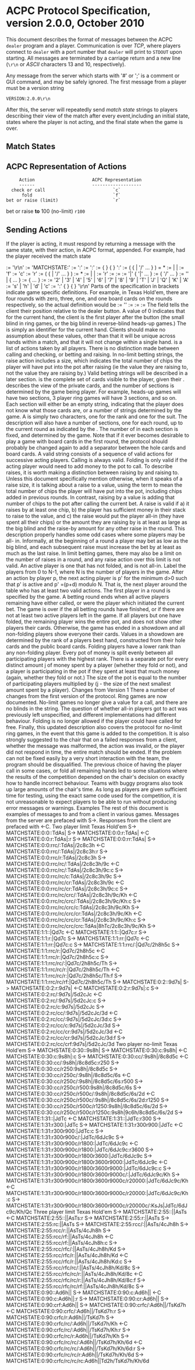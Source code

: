 ACPC Protocol Specification, version 2.0.0, October 2010
=======================================

This document describes the format of messages between the ACPC `dealer` program and a player. Communication is over *TCP*, where players connect to `dealer` with a port number that `dealer` will print to `STDOUT` upon starting. All messages are terminated by a 
carriage return and a new line (`\r\n` or *ASCII* characters 13 and 10, respectively). 
<!-- @todo Does the dealer still ever send comments or GUI commands? -->
Any message from the server which starts with '#' or ';' is a comment or GUI command, and may be safely ignored.
The first message from a player must be a version string
    
    VERSION:2.0.0\r\n

After this, the server will repeatedly send *match state* strings to players describing their view of the match after every event,including an initial state, states where the player is not acting, and the final state when the game is over.

Match States
--------------
<!-- @todo -->

ACPC Representation of Actions
---------------------------------

         Action                      ACPC Representation
         ------                      -------------------
      check or call                          `c`
          fold                               `f`
    bet or raise (limit)                     `r`
bet or raise **to** 100 (no-limit)          `r100` 

Sending Actions
-----------------
If the player is acting, it must respond by returning a message with the same state, with their action, in ACPC format, appended. For example, had the player received the match state <!-- @todo -->


<serverMessage> := <matchState> '\r\n'
<matchState> := 'MATCHSTATE:' <position> <handNumber> <betting> <cards>
<position> := <unsigned integer> ':'
<handNumber>:= <unsigned integer> ':'
<betting> := { <limitBetting> } { <nolimitBetting> } ':'
<limitBetting> := ( <round1LimitBetting>
{ | <round1LimitBetting> '/' <round2LimitBetting> … } )
<roundXLimitBetting> = <limitAction>*
<limitAction> := <fold> | <call> | <limitRaise>
<fold> := 'f'
<call> := 'c'
<limitRaise> := 'r'
<nolimitBetting> := ( <round1NolimitBetting>
 { | <round1NolimitBetting> '/' <round2NolimitBetting> … } )
<roundXNolimitBetting> := <noLimitAction>*
<noLimitAction> := <fold> | <call> | <nolimitRaise>
<nolmitRaise> := 'r' <nolimitRaiseSize>
<nolimitRaiseSize> := <unsigned integer>
<cards> := <holeCards> <boardCards>
<holeCards> := <player1Cards> '|' <player2Cards> { '|' <player3Cards> … }
<boardCards> := <round1BoardCards> { '/' <round2BoardCards> … }
<playerXCards> := '' | <card> { <card> … }
<roundXBoardCards> := { <card> … }
<card> := <rank> <suit>
<rank> := '2' | '3' | '4' | '5' | '6' | '7' | '8' | '9' | 'T' | 'J' | 'Q' | 'K' | 'A'
<suit> := 's' | 'h' | 'd' | 'c'
<clientResponse> := <matchState> ':'  { <limitAction> } { <noLimitAction> } '\r\n'
Parts of the specification in brackets indicate game specific definitions.  For example, in Texas 
Hold'em, there are four rounds with zero, three, one, and one board cards on the rounds respectively, so 
the actual definition would be
<round1BoardCards> := ''
<round2BoardCards> := <card> <card> <card>
<round3BoardCards> := <card>
<round4BoardCards> := <card>
The <position> field tells the client their position relative to the dealer button.  A value of 0 indicates 
that for the current hand, the client is the first player after the button (the small blind in ring games, or 
the big blind in reverse-blind heads-up games.)
The <handNumber> is simply an identifier for the current hand.  Clients should make no assumption 
about these values, other than that it will be unique across hands within a match, and that it will not 
change within a single hand.
<betting> is a list of actions taken by all players.  There is no distinction made between calling and 
checking, or betting and raising.  In no-limit betting strings, the raise action includes a size, which 
indicates the total number of chips the player will have put into the pot after raising (ie the value they 
are raising to, not the value they are raising by.)  Valid betting strings will be described in a later 
section.
<cards> is the complete set of cards visible to the player, given their <position>.  <holecards> 
describes the view of the private cards, and the number of <playerCards> sections is determined by the 
game being player.  For example, heads-up games will have two sections, 3 player ring games will have 
3 sections, and so on.  Each <playerCard> section will either be an empty string, indicating that the 
player does not know what those cards are, or a number of <card> strings determined by the game.  A 
<card> is simply two characters, one for the rank and one for the suit.  The <boardCards> description 
will also have a number of sections, one for each round, up to the current round as indicated by the 
<betting>.  The number of <cards> in each section is fixed, and determined by the game.  Note that if it 
ever becomes desirable to play a game with board cards in the first round, the protocol should probably 
be changed again to add a separator between the hole cards and board cards.
A valid <betting> string consists of a sequence of valid actions for successive acting players.  Calling is 
always valid.  Folding is only valid if the acting player would need to add money to the pot to call.  To 
describe raises, it is worth making a distinction between raising by and raising to.  Unless this 
document specifically mention otherwise, when it speaks of a raise size, it is talking about a raise to a 
value, using the term to mean the total number of chips the player will have put into the pot, including 
chips added in previous rounds.  In contrast, raising by a value is adding that number of chips to the pot 
after calling the current bet.
A raise is valid if a) it raises by at least one chip, b) the player has sufficient money in their stack to 
raise to the value, and c) the raise would put the player all-in (they have spent all their chips) or the 
amount they are raising by is at least as large as the big blind and the raise-by amount for any other 
raise in the round.  This description properly handles some odd cases where some players may be all-
in.  Informally, at the beginning of a round a player may bet as low as the big blind, and each 
subsequent raise must increase the bet by at least as much as the last raise.  In limit betting games, there 
may also be a limit on the number of raises in a round, and any raise action over this limit is not valid.
An active player is one that has not folded, and is not all-in.  Label the players from 0 to N-1, where N 
is the number of players in the game.  After an action by player p, the next acting player is p' for the 
minimum d>0 such that p' is active and p' =(p+d) modulo N.  That is, the next player around the table 
who has at least two valid actions.  The first player in a round is specified by the game.
A betting round ends when all active players remaining have either called, or were the player which 
initiated the current bet.  The game is over if the all betting rounds have finished, or if there are not at 
least two active players left in the game.  If all players but one have folded, the remaining player wins 
the entire pot, and does not show other players their cards.  Otherwise, the game has ended in a 
showdown and all non-folding players show everyone their cards.
Values in a showdown are determined by the rank of a players best hand, constructed from their hole 
cards and the public board cards.  Folding players have a lower rank than any non-folding player. 
Every pot of money is split evenly between all participating players with the highest rank.  There is a 
separate pot for every distinct amount j of money spent by a player (whether they fold or not), and a 
player is participating in the pot if they spent at least that much money (again, whether they fold or 
not.)  The size of the pot is equal to the number of participating players multiplied by (j - the size of the 
next smallest amount spent by a player).
Changes from Version 1
There a number of changes from the first version of the protocol.  Ring games are now documented. 
No-limit games no longer give a value for a call, and there are no blinds in the string.  The question of 
whether all-in players got to act was previously left unspecified, and different implementations had 
different behaviour.  Folding is no longer allowed if the player could have called for free.  Finally, this 
updated description also covers the protocol for no-limit ring games, in the event that this game is 
added to the competition.
It is also strongly suggested to the chair that on a failed responses from a client, whether the message 
was malformed, the action was invalid, or the player did not respond in time, the entire match should 
be ended.  If the problem can not be fixed easily by a very short interaction with the team, the program 
should be disqualified.  The previous choice of having the player call in some cases, or fold all 
remaining hands led to some situations where the results of the competition depended on the chair's 
decision on exactly how to handle incorrect behaviour.  Teams with buggy programs also took up large 
amounts of the chair's time.  As long as players are given sufficient time for testing, using the exact 
same code used for the competition, it is not unreasonable to expect players to be able to run without 
producing error messages or warnings.
Examples
The rest of this document is examples of messages to and from a client in various games.  Messages 
from the server are prefaced with S->.  Responses from the client are prefaced with <-C.
Two player limit Texas Hold'em
S-> MATCHSTATE:0:0::TdAs| 
S-> MATCHSTATE:0:0:r:TdAs| 
<-C MATCHSTATE:0:0:r:TdAs|:r 
S-> MATCHSTATE:0:0:rr:TdAs| 
S-> MATCHSTATE:0:0:rrc/:TdAs|/2c8c3h 
<-C MATCHSTATE:0:0:rrc/:TdAs|/2c8c3h:r 
S-> MATCHSTATE:0:0:rrc/r:TdAs|/2c8c3h 
S-> MATCHSTATE:0:0:rrc/rc/:TdAs|/2c8c3h/9c 
<-C MATCHSTATE:0:0:rrc/rc/:TdAs|/2c8c3h/9c:c 
S-> MATCHSTATE:0:0:rrc/rc/c:TdAs|/2c8c3h/9c 
S-> MATCHSTATE:0:0:rrc/rc/cr:TdAs|/2c8c3h/9c 
<-C MATCHSTATE:0:0:rrc/rc/cr:TdAs|/2c8c3h/9c:c 
S-> MATCHSTATE:0:0:rrc/rc/crc/:TdAs|/2c8c3h/9c/Kh 
<-C MATCHSTATE:0:0:rrc/rc/crc/:TdAs|/2c8c3h/9c/Kh:c 
S-> MATCHSTATE:0:0:rrc/rc/crc/c:TdAs|/2c8c3h/9c/Kh 
S-> MATCHSTATE:0:0:rrc/rc/crc/cr:TdAs|/2c8c3h/9c/Kh 
<-C MATCHSTATE:0:0:rrc/rc/crc/cr:TdAs|/2c8c3h/9c/Kh:c 
S-> MATCHSTATE:0:0:rrc/rc/crc/crc:TdAs|8hTc/2c8c3h/9c/Kh 
S-> MATCHSTATE:1:1::|Qd7c 
<-C MATCHSTATE:1:1::|Qd7c:r 
S-> MATCHSTATE:1:1:r:|Qd7c 
S-> MATCHSTATE:1:1:rr:|Qd7c 
<-C MATCHSTATE:1:1:rr:|Qd7c:c 
S-> MATCHSTATE:1:1:rrc/:|Qd7c/2h8h5c 
S-> MATCHSTATE:1:1:rrc/r:|Qd7c/2h8h5c 
<-C MATCHSTATE:1:1:rrc/r:|Qd7c/2h8h5c:c 
S-> MATCHSTATE:1:1:rrc/rc/:|Qd7c/2h8h5c/Th 
S-> MATCHSTATE:1:1:rrc/rc/r:|Qd7c/2h8h5c/Th 
<-C MATCHSTATE:1:1:rrc/rc/r:|Qd7c/2h8h5c/Th:f 
S-> MATCHSTATE:1:1:rrc/rc/rf:|Qd7c/2h8h5c/Th 
S-> MATCHSTATE:0:2::9d7s| 
S-> MATCHSTATE:0:2:r:9d7s| 
<-C MATCHSTATE:0:2:r:9d7s|:c 
S-> MATCHSTATE:0:2:rc/:9d7s|/5d2cJc 
<-C MATCHSTATE:0:2:rc/:9d7s|/5d2cJc:c 
S-> MATCHSTATE:0:2:rc/c:9d7s|/5d2cJc 
S-> MATCHSTATE:0:2:rc/cc/:9d7s|/5d2cJc/3d 
<-C MATCHSTATE:0:2:rc/cc/:9d7s|/5d2cJc/3d:c 
S-> MATCHSTATE:0:2:rc/cc/c:9d7s|/5d2cJc/3d 
S-> MATCHSTATE:0:2:rc/cc/cr:9d7s|/5d2cJc/3d 
<-C MATCHSTATE:0:2:rc/cc/cr:9d7s|/5d2cJc/3d:f 
S-> MATCHSTATE:0:2:rc/cc/crf:9d7s|/5d2cJc/3d 
Two player no-limit Texas Hold'em
S-> MATCHSTATE:0:30::9s8h| 
S-> MATCHSTATE:0:30:c:9s8h| 
<-C MATCHSTATE:0:30:c:9s8h|:c 
S-> MATCHSTATE:0:30:cc/:9s8h|/8c8d5c 
<-C MATCHSTATE:0:30:cc/:9s8h|/8c8d5c:r250 
S-> MATCHSTATE:0:30:cc/r250:9s8h|/8c8d5c 
S-> MATCHSTATE:0:30:cc/r250c/:9s8h|/8c8d5c/6s 
<-C MATCHSTATE:0:30:cc/r250c/:9s8h|/8c8d5c/6s:r500 
S-> MATCHSTATE:0:30:cc/r250c/r500:9s8h|/8c8d5c/6s 
S-> MATCHSTATE:0:30:cc/r250c/r500c/:9s8h|/8c8d5c/6s/2d 
<-C MATCHSTATE:0:30:cc/r250c/r500c/:9s8h|/8c8d5c/6s/2d:r1250 
S-> MATCHSTATE:0:30:cc/r250c/r500c/r1250:9s8h|/8c8d5c/6s/2d 
S-> MATCHSTATE:0:30:cc/r250c/r500c/r1250c:9s8h|9c6h/8c8d5c/6s/2d 
S-> MATCHSTATE:1:31::|JdTc 
<-C MATCHSTATE:1:31::|JdTc:r300 
S-> MATCHSTATE:1:31:r300:|JdTc 
S-> MATCHSTATE:1:31:r300r900:|JdTc 
<-C MATCHSTATE:1:31:r300r900:|JdTc:c 
S-> MATCHSTATE:1:31:r300r900c/:|JdTc/6dJc9c 
S-> MATCHSTATE:1:31:r300r900c/r1800:|JdTc/6dJc9c 
<-C MATCHSTATE:1:31:r300r900c/r1800:|JdTc/6dJc9c:r3600 
S-> MATCHSTATE:1:31:r300r900c/r1800r3600:|JdTc/6dJc9c 
S-> MATCHSTATE:1:31:r300r900c/r1800r3600r9000:|JdTc/6dJc9c 
<-C MATCHSTATE:1:31:r300r900c/r1800r3600r9000:|JdTc/6dJc9c:c 
S-> MATCHSTATE:1:31:r300r900c/r1800r3600r9000c/:|JdTc/6dJc9c/Kh 
S-> MATCHSTATE:1:31:r300r900c/r1800r3600r9000c/r20000:|JdTc/6dJc9c/Kh 
<-C MATCHSTATE:1:31:r300r900c/r1800r3600r9000c/r20000:|JdTc/6dJc9c/Kh:c 
S-> MATCHSTATE:1:31:r300r900c/r1800r3600r9000c/r20000c/:KsJs|JdTc/6dJc9c/Kh/Qc 
Three player limit Texas Hold'em
S-> MATCHSTATE:2:55::||AsTs 
<-C MATCHSTATE:2:55::||AsTs:r 
S-> MATCHSTATE:2:55:r:||AsTs 
S-> MATCHSTATE:2:55:rc:||AsTs 
S-> MATCHSTATE:2:55:rcc/:||AsTs/4cJh8h 
S-> MATCHSTATE:2:55:rcc/r:||AsTs/4cJh8h 
S-> MATCHSTATE:2:55:rcc/rf:||AsTs/4cJh8h 
<-C MATCHSTATE:2:55:rcc/rf:||AsTs/4cJh8h:c 
S-> MATCHSTATE:2:55:rcc/rfc/:||AsTs/4cJh8h/Kd 
S-> MATCHSTATE:2:55:rcc/rfc/r:||AsTs/4cJh8h/Kd 
<-C MATCHSTATE:2:55:rcc/rfc/r:||AsTs/4cJh8h/Kd:c 
S-> MATCHSTATE:2:55:rcc/rfc/rc/:||AsTs/4cJh8h/Kd/8c 
S-> MATCHSTATE:2:55:rcc/rfc/rc/r:||AsTs/4cJh8h/Kd/8c 
<-C MATCHSTATE:2:55:rcc/rfc/rc/r:||AsTs/4cJh8h/Kd/8c:f 
S-> MATCHSTATE:2:55:rcc/rfc/rc/rf:||AsTs/4cJh8h/Kd/8c 
S-> MATCHSTATE:0:90::Ad6h|| 
S-> MATCHSTATE:0:90:c:Ad6h|| 
<-C MATCHSTATE:0:90:c:Ad6h||:r 
S-> MATCHSTATE:0:90:cr:Ad6h|| 
S-> MATCHSTATE:0:90:crf:Ad6h|| 
S-> MATCHSTATE:0:90:crfc/:Ad6h||/TsKd7h 
<-C MATCHSTATE:0:90:crfc/:Ad6h||/TsKd7h:r 
S-> MATCHSTATE:0:90:crfc/r:Ad6h||/TsKd7h 
S-> MATCHSTATE:0:90:crfc/rc/:Ad6h||/TsKd7h/Kh 
<-C MATCHSTATE:0:90:crfc/rc/:Ad6h||/TsKd7h/Kh:r 
S-> MATCHSTATE:0:90:crfc/rc/r:Ad6h||/TsKd7h/Kh 
S-> MATCHSTATE:0:90:crfc/rc/rc/:Ad6h||/TsKd7h/Kh/6d 
<-C MATCHSTATE:0:90:crfc/rc/rc/:Ad6h||/TsKd7h/Kh/6d:r 
S-> MATCHSTATE:0:90:crfc/rc/rc/r:Ad6h||/TsKd7h/Kh/6d 
S-> MATCHSTATE:0:90:crfc/rc/rc/rc:Ad6h||Td2h/TsKd7h/Kh/6d 